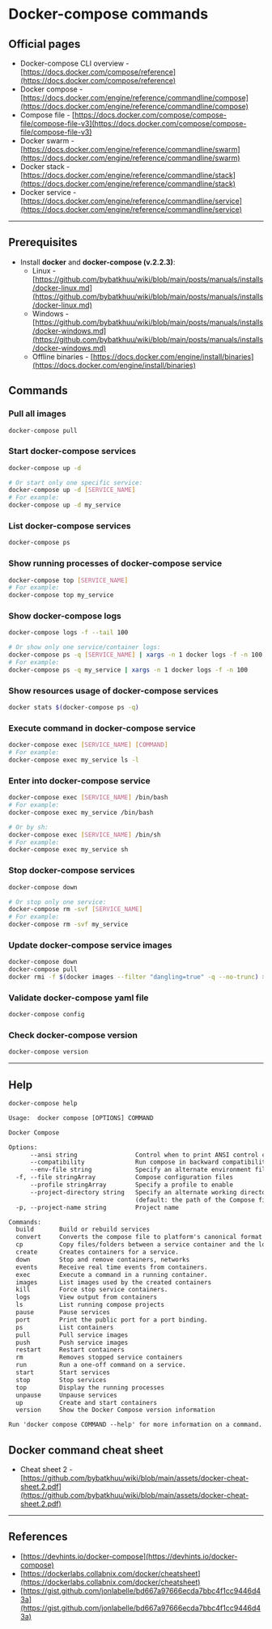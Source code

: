 # Docker-compose commands

## Official pages

* Docker-compose CLI overview - [https://docs.docker.com/compose/reference](https://docs.docker.com/compose/reference)
* Docker compose - [https://docs.docker.com/engine/reference/commandline/compose](https://docs.docker.com/engine/reference/commandline/compose)
* Compose file - [https://docs.docker.com/compose/compose-file/compose-file-v3](https://docs.docker.com/compose/compose-file/compose-file-v3)
* Docker swarm - [https://docs.docker.com/engine/reference/commandline/swarm](https://docs.docker.com/engine/reference/commandline/swarm)
* Docker stack - [https://docs.docker.com/engine/reference/commandline/stack](https://docs.docker.com/engine/reference/commandline/stack)
* Docker service - [https://docs.docker.com/engine/reference/commandline/service](https://docs.docker.com/engine/reference/commandline/service)

---

## Prerequisites

* Install **docker** and **docker-compose (v.2.2.3)**:
    * Linux - [https://github.com/bybatkhuu/wiki/blob/main/posts/manuals/installs/docker-linux.md](https://github.com/bybatkhuu/wiki/blob/main/posts/manuals/installs/docker-linux.md)
    * Windows - [https://github.com/bybatkhuu/wiki/blob/main/posts/manuals/installs/docker-windows.md](https://github.com/bybatkhuu/wiki/blob/main/posts/manuals/installs/docker-windows.md)
    * Offline binaries - [https://docs.docker.com/engine/install/binaries](https://docs.docker.com/engine/install/binaries)

## Commands

### Pull all images

```sh
docker-compose pull
```

### Start docker-compose services

```sh
docker-compose up -d

# Or start only one specific service:
docker-compose up -d [SERVICE_NAME]
# For example:
docker-compose up -d my_service
```

### List docker-compose services

```sh
docker-compose ps
```

### Show running processes of docker-compose service

```sh
docker-compose top [SERVICE_NAME]
# For example:
docker-compose top my_service
```

### Show docker-compose logs

```sh
docker-compose logs -f --tail 100

# Or show only one service/container logs:
docker-compose ps -q [SERVICE_NAME] | xargs -n 1 docker logs -f -n 100
# For example:
docker-compose ps -q my_service | xargs -n 1 docker logs -f -n 100
```

### Show resources usage of docker-compose services

```sh
docker stats $(docker-compose ps -q)
```

### Execute command in docker-compose service

```sh
docker-compose exec [SERVICE_NAME] [COMMAND]
# For example:
docker-compose exec my_service ls -l
```

### Enter into docker-compose service

```sh
docker-compose exec [SERVICE_NAME] /bin/bash
# For example:
docker-compose exec my_service /bin/bash

# Or by sh:
docker-compose exec [SERVICE_NAME] /bin/sh
# For example:
docker-compose exec my_service sh
```

### Stop docker-compose services

```sh
docker-compose down

# Or stop only one service:
docker-compose rm -svf [SERVICE_NAME]
# For example:
docker-compose rm -svf my_service
```

### Update docker-compose service images

```sh
docker-compose down
docker-compose pull
docker rmi -f $(docker images --filter "dangling=true" -q --no-trunc) > /dev/null 2>&1 || true
```

### Validate docker-compose yaml file

```sh
docker-compose config
```

### Check docker-compose version

```sh
docker-compose version
```

---

## Help

```sh
docker-compose help
```

```txt
Usage:  docker compose [OPTIONS] COMMAND

Docker Compose

Options:
      --ansi string                Control when to print ANSI control characters ("never"|"always"|"auto") (default "auto")
      --compatibility              Run compose in backward compatibility mode
      --env-file string            Specify an alternate environment file.
  -f, --file stringArray           Compose configuration files
      --profile stringArray        Specify a profile to enable
      --project-directory string   Specify an alternate working directory
                                   (default: the path of the Compose file)
  -p, --project-name string        Project name

Commands:
  build       Build or rebuild services
  convert     Converts the compose file to platform's canonical format
  cp          Copy files/folders between a service container and the local filesystem
  create      Creates containers for a service.
  down        Stop and remove containers, networks
  events      Receive real time events from containers.
  exec        Execute a command in a running container.
  images      List images used by the created containers
  kill        Force stop service containers.
  logs        View output from containers
  ls          List running compose projects
  pause       Pause services
  port        Print the public port for a port binding.
  ps          List containers
  pull        Pull service images
  push        Push service images
  restart     Restart containers
  rm          Removes stopped service containers
  run         Run a one-off command on a service.
  start       Start services
  stop        Stop services
  top         Display the running processes
  unpause     Unpause services
  up          Create and start containers
  version     Show the Docker Compose version information

Run 'docker compose COMMAND --help' for more information on a command.
```

## Docker command cheat sheet

* Cheat sheet 2 - [https://github.com/bybatkhuu/wiki/blob/main/assets/docker-cheat-sheet.2.pdf](https://github.com/bybatkhuu/wiki/blob/main/assets/docker-cheat-sheet.2.pdf)

---

## References

* [https://devhints.io/docker-compose](https://devhints.io/docker-compose)
* [https://dockerlabs.collabnix.com/docker/cheatsheet](https://dockerlabs.collabnix.com/docker/cheatsheet)
* [https://gist.github.com/jonlabelle/bd667a97666ecda7bbc4f1cc9446d43a](https://gist.github.com/jonlabelle/bd667a97666ecda7bbc4f1cc9446d43a)
